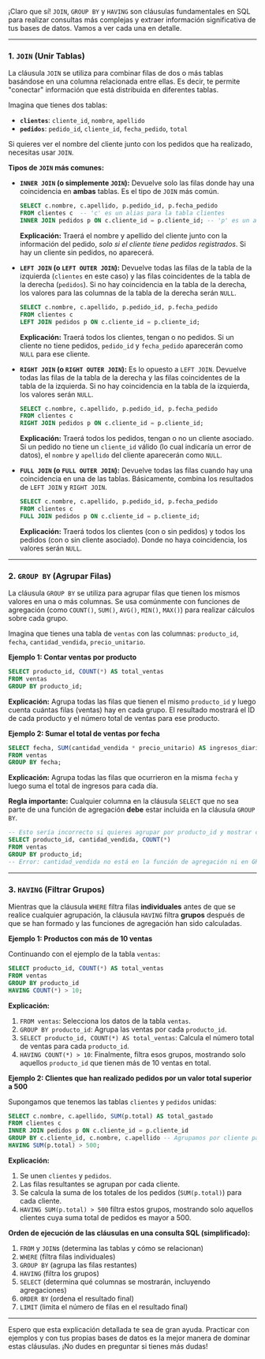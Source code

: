¡Claro que sí! `JOIN`, `GROUP BY` y `HAVING` son cláusulas fundamentales en SQL para realizar consultas más complejas y extraer información significativa de tus bases de datos. Vamos a ver cada una en detalle.

---

### 1. `JOIN` (Unir Tablas)

La cláusula `JOIN` se utiliza para combinar filas de dos o más tablas basándose en una columna relacionada entre ellas. Es decir, te permite "conectar" información que está distribuida en diferentes tablas.

Imagina que tienes dos tablas:

* **`clientes`**: `cliente_id`, `nombre`, `apellido`
* **`pedidos`**: `pedido_id`, `cliente_id`, `fecha_pedido`, `total`

Si quieres ver el nombre del cliente junto con los pedidos que ha realizado, necesitas usar `JOIN`.

**Tipos de `JOIN` más comunes:**

* **`INNER JOIN` (o simplemente `JOIN`):** Devuelve solo las filas donde hay una coincidencia en **ambas** tablas. Es el tipo de `JOIN` más común.

    ```sql
    SELECT c.nombre, c.apellido, p.pedido_id, p.fecha_pedido
    FROM clientes c  -- 'c' es un alias para la tabla clientes
    INNER JOIN pedidos p ON c.cliente_id = p.cliente_id; -- 'p' es un alias para la tabla pedidos
    ```
    **Explicación:** Traerá el nombre y apellido del cliente junto con la información del pedido, *solo si el cliente tiene pedidos registrados*. Si hay un cliente sin pedidos, no aparecerá.

* **`LEFT JOIN` (o `LEFT OUTER JOIN`):** Devuelve todas las filas de la tabla de la izquierda (`clientes` en este caso) y las filas coincidentes de la tabla de la derecha (`pedidos`). Si no hay coincidencia en la tabla de la derecha, los valores para las columnas de la tabla de la derecha serán `NULL`.

    ```sql
    SELECT c.nombre, c.apellido, p.pedido_id, p.fecha_pedido
    FROM clientes c
    LEFT JOIN pedidos p ON c.cliente_id = p.cliente_id;
    ```
    **Explicación:** Traerá todos los clientes, tengan o no pedidos. Si un cliente no tiene pedidos, `pedido_id` y `fecha_pedido` aparecerán como `NULL` para ese cliente.

* **`RIGHT JOIN` (o `RIGHT OUTER JOIN`):** Es lo opuesto a `LEFT JOIN`. Devuelve todas las filas de la tabla de la derecha y las filas coincidentes de la tabla de la izquierda. Si no hay coincidencia en la tabla de la izquierda, los valores serán `NULL`.

    ```sql
    SELECT c.nombre, c.apellido, p.pedido_id, p.fecha_pedido
    FROM clientes c
    RIGHT JOIN pedidos p ON c.cliente_id = p.cliente_id;
    ```
    **Explicación:** Traerá todos los pedidos, tengan o no un cliente asociado. Si un pedido no tiene un `cliente_id` válido (lo cual indicaría un error de datos), el `nombre` y `apellido` del cliente aparecerán como `NULL`.

* **`FULL JOIN` (o `FULL OUTER JOIN`):** Devuelve todas las filas cuando hay una coincidencia en una de las tablas. Básicamente, combina los resultados de `LEFT JOIN` y `RIGHT JOIN`.

    ```sql
    SELECT c.nombre, c.apellido, p.pedido_id, p.fecha_pedido
    FROM clientes c
    FULL JOIN pedidos p ON c.cliente_id = p.cliente_id;
    ```
    **Explicación:** Traerá todos los clientes (con o sin pedidos) y todos los pedidos (con o sin cliente asociado). Donde no haya coincidencia, los valores serán `NULL`.

---

### 2. `GROUP BY` (Agrupar Filas)

La cláusula `GROUP BY` se utiliza para agrupar filas que tienen los mismos valores en una o más columnas. Se usa comúnmente con funciones de agregación (como `COUNT()`, `SUM()`, `AVG()`, `MIN()`, `MAX()`) para realizar cálculos sobre cada grupo.

Imagina que tienes una tabla de `ventas` con las columnas: `producto_id`, `fecha`, `cantidad_vendida`, `precio_unitario`.

**Ejemplo 1: Contar ventas por producto**

```sql
SELECT producto_id, COUNT(*) AS total_ventas
FROM ventas
GROUP BY producto_id;
```
**Explicación:** Agrupa todas las filas que tienen el mismo `producto_id` y luego cuenta cuántas filas (ventas) hay en cada grupo. El resultado mostrará el ID de cada producto y el número total de ventas para ese producto.

**Ejemplo 2: Sumar el total de ventas por fecha**

```sql
SELECT fecha, SUM(cantidad_vendida * precio_unitario) AS ingresos_diarios
FROM ventas
GROUP BY fecha;
```
**Explicación:** Agrupa todas las filas que ocurrieron en la misma `fecha` y luego suma el total de ingresos para cada día.

**Regla importante:** Cualquier columna en la cláusula `SELECT` que no sea parte de una función de agregación **debe** estar incluida en la cláusula `GROUP BY`.

```sql
-- Esto sería incorrecto si quieres agrupar por producto_id y mostrar cantidad_vendida
SELECT producto_id, cantidad_vendida, COUNT(*)
FROM ventas
GROUP BY producto_id;
-- Error: cantidad_vendida no está en la función de agregación ni en GROUP BY.
```

---

### 3. `HAVING` (Filtrar Grupos)

Mientras que la cláusula `WHERE` filtra filas **individuales** antes de que se realice cualquier agrupación, la cláusula `HAVING` filtra **grupos** después de que se han formado y las funciones de agregación han sido calculadas.

**Ejemplo 1: Productos con más de 10 ventas**

Continuando con el ejemplo de la tabla `ventas`:

```sql
SELECT producto_id, COUNT(*) AS total_ventas
FROM ventas
GROUP BY producto_id
HAVING COUNT(*) > 10;
```
**Explicación:**
1.  `FROM ventas`: Selecciona los datos de la tabla `ventas`.
2.  `GROUP BY producto_id`: Agrupa las ventas por cada `producto_id`.
3.  `SELECT producto_id, COUNT(*) AS total_ventas`: Calcula el número total de ventas para cada `producto_id`.
4.  `HAVING COUNT(*) > 10`: Finalmente, filtra esos grupos, mostrando solo aquellos `producto_id` que tienen más de 10 ventas en total.

**Ejemplo 2: Clientes que han realizado pedidos por un valor total superior a 500**

Supongamos que tenemos las tablas `clientes` y `pedidos` unidas:

```sql
SELECT c.nombre, c.apellido, SUM(p.total) AS total_gastado
FROM clientes c
INNER JOIN pedidos p ON c.cliente_id = p.cliente_id
GROUP BY c.cliente_id, c.nombre, c.apellido -- Agrupamos por cliente para sumar sus totales
HAVING SUM(p.total) > 500;
```
**Explicación:**
1.  Se unen `clientes` y `pedidos`.
2.  Las filas resultantes se agrupan por cada cliente.
3.  Se calcula la suma de los totales de los pedidos (`SUM(p.total)`) para cada cliente.
4.  `HAVING SUM(p.total) > 500` filtra estos grupos, mostrando solo aquellos clientes cuya suma total de pedidos es mayor a 500.

**Orden de ejecución de las cláusulas en una consulta SQL (simplificado):**

1.  `FROM` y `JOIN`s (determina las tablas y cómo se relacionan)
2.  `WHERE` (filtra filas individuales)
3.  `GROUP BY` (agrupa las filas restantes)
4.  `HAVING` (filtra los grupos)
5.  `SELECT` (determina qué columnas se mostrarán, incluyendo agregaciones)
6.  `ORDER BY` (ordena el resultado final)
7.  `LIMIT` (limita el número de filas en el resultado final)

---

Espero que esta explicación detallada te sea de gran ayuda. Practicar con ejemplos y con tus propias bases de datos es la mejor manera de dominar estas cláusulas. ¡No dudes en preguntar si tienes más dudas!
